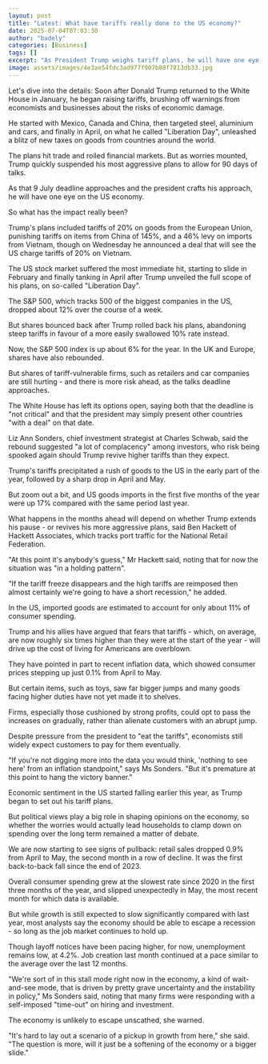 ```yaml
---
layout: post
title: "Latest: What have tariffs really done to the US economy?"
date: 2025-07-04T07:03:30
author: "badely"
categories: [Business]
tags: []
excerpt: "As President Trump weighs tariff plans, he will have one eye on the US economy."
image: assets/images/4e3ae54fdc3ad977f907b88f7813db33.jpg
---
```


Let's dive into the details: Soon after Donald Trump returned to the White House in January, he began raising tariffs, brushing off warnings from economists and businesses about the risks of economic damage. 

He started with Mexico, Canada and China, then targeted steel, aluminium and cars, and finally in April, on what he called "Liberation Day", unleashed a blitz of new taxes on goods from countries around the world.

The plans hit trade and roiled financial markets. But as worries mounted, Trump quickly suspended his most aggressive plans to allow for 90 days of talks.

As that 9 July deadline approaches and the president crafts his approach, he will have one eye on the US economy. 

So what has the impact really been?

Trump's plans included tariffs of 20% on goods from the European Union, punishing tariffs on items from China of 145%, and a 46% levy on imports from Vietnam, though on Wednesday he announced a deal that will see the US charge tariffs of 20% on Vietnam.

The US stock market suffered the most immediate hit, starting to slide in February and finally tanking in April after Trump unveiled the full scope of his plans, on so-called "Liberation Day". 

The S&P 500, which tracks 500 of the biggest companies in the US, dropped about 12% over the course of a week. 

But shares bounced back after Trump rolled back his plans, abandoning steep tariffs in favour of a more easily swallowed 10% rate instead. 

Now, the S&P 500 index is up about 6% for the year. In the UK and Europe, shares have also rebounded.

But shares of tariff-vulnerable firms, such as retailers and car companies are still hurting - and there is more risk ahead, as the talks deadline approaches. 

The White House has left its options open, saying both that the deadline is "not critical" and that the president may simply present other countries "with a deal" on that date.

Liz Ann Sonders, chief investment strategist at Charles Schwab, said the rebound suggested "a lot of complacency" among investors, who risk being spooked again should Trump revive higher tariffs than they expect.

Trump's tariffs precipitated a rush of goods to the US in the early part of the year, followed by a sharp drop in April and May. 

But zoom out a bit, and US goods imports in the first five months of the year were up 17% compared with the same period last year. 

What happens in the months ahead will depend on whether Trump extends his pause - or revives his more aggressive plans, said Ben Hackett of Hackett Associates, which tracks port traffic for the National Retail Federation.

"At this point it's anybody's guess," Mr Hackett said, noting that for now the situation was "in a holding pattern". 

"If the tariff freeze disappears and the high tariffs are reimposed then almost certainly we're going to have a short recession," he added. 

In the US, imported goods are estimated to account for only about 11% of consumer spending. 

Trump and his allies have argued that fears that tariffs - which, on average, are now roughly six times higher than they were at the start of the year -  will drive up the cost of living for Americans are overblown.

They have pointed in part to recent inflation data, which showed consumer prices stepping up just 0.1% from April to May.

But certain items, such as toys, saw far bigger jumps and many goods facing higher duties have not yet made it to shelves. 

Firms, especially those cushioned by strong profits, could opt to pass the increases on gradually, rather than alienate customers with an abrupt jump.

Despite pressure from the president to "eat the tariffs", economists still widely expect customers to pay for them eventually. 

"If you're not digging more into the data you would think, 'nothing to see here' from an inflation standpoint," says Ms Sonders. "But it's premature at this point to hang the victory banner."

Economic sentiment in the US started falling earlier this year, as Trump began to set out his tariff plans. 

But political views play a big role in shaping opinions on the economy, so whether the worries would actually lead households to clamp down on spending over the long term remained a matter of debate.

We are now starting to see signs of pullback: retail sales dropped 0.9% from April to May, the second month in a row of decline.  It was the first back-to-back fall since the end of 2023.

Overall consumer spending grew at the slowest rate since 2020 in the first three months of the year, and slipped unexpectedly in May, the most recent month for which data is available. 

But while growth is still expected to slow significantly compared with last year, most analysts say the economy should be able to escape a recession - so long as the job market continues to hold up. 

Though layoff notices have been pacing higher, for now, unemployment remains low, at 4.2%. Job creation last month continued at a pace similar to the average over the last 12 months. 

"We're sort of in this stall mode right now in the economy, a kind of wait-and-see mode, that is driven by pretty grave uncertainty and the instability in policy," Ms Sonders said, noting that many firms were responding with a self-imposed "time-out" on hiring and investment.

The economy is unlikely to escape unscathed, she warned.

"It's hard to lay out a scenario of a pickup in growth from here," she said. "The question is more, will it just be a softening of the economy or a bigger slide."

